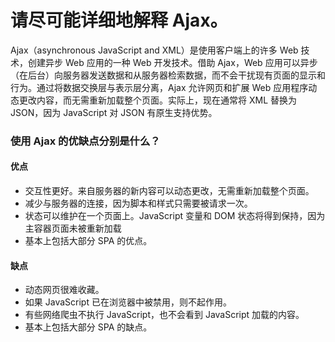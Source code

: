 请尽可能详细地解释 Ajax。
 ====
Ajax（asynchronous JavaScript and XML）是使用客户端上的许多 Web 技术，创建异步 Web 应用的一种 Web 开发技术。借助 Ajax，Web 应用可以异步（在后台）向服务器发送数据和从服务器检索数据，而不会干扰现有页面的显示和行为。通过将数据交换层与表示层分离，Ajax 允许网页和扩展 Web 应用程序动态更改内容，而无需重新加载整个页面。实际上，现在通常将 XML 替换为 JSON，因为 JavaScript 对 JSON 有原生支持优势。

### 使用 Ajax 的优缺点分别是什么？

#### 优点
  + 交互性更好。来自服务器的新内容可以动态更改，无需重新加载整个页面。
  + 减少与服务器的连接，因为脚本和样式只需要被请求一次。
  + 状态可以维护在一个页面上。JavaScript 变量和 DOM 状态将得到保持，因为主容器页面未被重新加载
  + 基本上包括大部分 SPA 的优点。
#### 缺点
  + 动态网页很难收藏。
  + 如果 JavaScript 已在浏览器中被禁用，则不起作用。
  + 有些网络爬虫不执行 JavaScript，也不会看到 JavaScript 加载的内容。
  + 基本上包括大部分 SPA 的缺点。